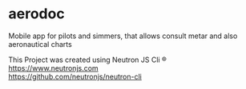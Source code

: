 # aerodoc
Mobile app for pilots and simmers, that allows consult metar and also aeronautical charts

This Project was created using Neutron JS Cli ®  
https://www.neutronjs.com  
https://github.com/neutronjs/neutron-cli  
